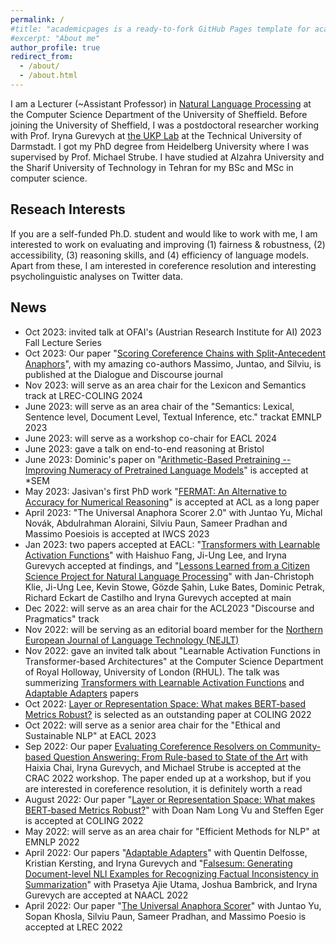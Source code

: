 ```yaml
---
permalink: /
#title: "academicpages is a ready-to-fork GitHub Pages template for academic personal websites"
#excerpt: "About me"
author_profile: true
redirect_from: 
  - /about/
  - /about.html
---
```


I am a Lecturer (~Assistant Professor) in [Natural Language Processing](https://www.sheffield.ac.uk/dcs/research/groups/natural-language-processing) at the Computer Science Department of the University of Sheffield.
Before joining the University of Sheffield, I was a postdoctoral researcher working with Prof. Iryna Gurevych at [the UKP Lab](https://www.informatik.tu-darmstadt.de/ukp/ukp_home/index.en.jsp) at the Technical University of Darmstadt. I got my PhD degree from Heidelberg University where I was supervised by Prof. Michael Strube. I have studied at Alzahra University and the Sharif University of Technology in Tehran for my BSc and MSc in computer science. 



Reseach Interests
------
If you are a self-funded Ph.D. student and would like to work with me, I am interested to work on evaluating and improving (1) fairness & robustness, (2) accessibility, (3) reasoning skills, and (4) efficiency of language models. 
Apart from these, I am interested in coreference resolution and interesting psycholinguistic analyses on Twitter data. 


News
------
- Oct 2023:  invited talk at OFAI's (Austrian Research Institute for AI) 2023 Fall Lecture Series
- Oct 2023:  Our paper "[Scoring Coreference Chains with Split-Antecedent Anaphors](https://journals.uic.edu/ojs/index.php/dad/article/view/12660)", with my amazing co-authors Massimo, Juntao, and Silviu, is published at the Dialogue and Discourse journal
- Nov 2023:  will serve as an area chair for the Lexicon and Semantics track at LREC-COLING 2024
- June 2023: will serve as an area chair of the "Semantics: Lexical, Sentence level, Document Level, Textual Inference, etc." trackat EMNLP 2023
- June 2023: will serve as a workshop co-chair for EACL 2024 
- June 2023: gave a talk on end-to-end reasoning at Bristol
- June 2023: Dominic's paper on "[Arithmetic-Based Pretraining -- Improving Numeracy of Pretrained Language Models](https://arxiv.org/abs/2205.06733)" is accepted at *SEM
- May 2023: Jasivan's first PhD work "[FERMAT: An Alternative to Accuracy for Numerical Reasoning](https://arxiv.org/abs/2305.17491)" is accepted at ACL as a long paper
- April 2023: "The Universal Anaphora Scorer 2.0" with Juntao Yu, Michal Novák, Abdulrahman Aloraini, Silviu Paun, Sameer Pradhan and Massimo Poesiois is accepted at IWCS 2023
- Jan 2023: two papers accepted at EACL: "[Transformers with Learnable Activation Functions](https://aclanthology.org/2023.findings-eacl.181/)" with Haishuo Fang, Ji-Ung Lee, and Iryna Gurevych accepted at findings, and "[Lessons Learned from a Citizen Science Project for Natural Language Processing](https://aclanthology.org/2023.eacl-main.261/)" with Jan-Christoph Klie, Ji-Ung Lee, Kevin Stowe, Gözde Şahin, Luke Bates, Dominic Petrak, Richard Eckart de Castilho and Iryna Gurevych accepted at main
- Dec 2022: will serve as an area chair for the ACL2023 "Discourse and Pragmatics" track
- Nov 2022: will be serving as an editorial board member for the [Northern European Journal of Language Technology (NEJLT)](https://www.nejlt.org)
- Nov 2022: gave an invited talk about "Learnable Activation Functions in Transformer-based Architectures" at the Computer Science Department of Royal Holloway, University of London (RHUL). The talk was summerizing [Transformers with Learnable Activation Functions](https://arxiv.org/abs/2208.14111) and [Adaptable Adapters](https://aclanthology.org/2022.naacl-main.274/) papers
- Oct 2022: [Layer or Representation Space: What makes BERT-based Metrics Robust?](https://aclanthology.org/2022.coling-1.300/) is selected as an outstanding paper at COLING 2022
- Oct  2022: will serve as a senior area chair for the "Ethical and Sustainable NLP" at EACL 2023
- Sep      2022: Our paper [Evaluating Coreference Resolvers on Community-based Question Answering: From Rule-based to State of the Art](https://aclanthology.org/2022.crac-1.7/) with Haixia Chai, Iryna Gurevych, and Michael Strube is accepted at the CRAC 2022 workshop. The paper ended up at a workshop, but if you are interested in coreference resolution, it is definitely worth a read
- August   2022: Our paper "[Layer or Representation Space: What makes BERT-based Metrics Robust?](https://aclanthology.org/2022.coling-1.300/)" with Doan Nam Long Vu and Steffen Eger is accepted at COLING 2022
- May      2022: will serve as an area chair for "Efficient Methods for NLP" at EMNLP 2022
- April    2022: Our papers "[Adaptable Adapters](https://aclanthology.org/2022.naacl-main.274/)" with Quentin Delfosse, Kristian Kersting, and Iryna Gurevych and "[Falsesum: Generating Document-level NLI Examples for Recognizing Factual Inconsistency in Summarization](https://aclanthology.org/2022.naacl-main.199/)" with Prasetya Ajie Utama, Joshua Bambrick, and Iryna Gurevych are accepted at NAACL 2022
- April    2022: Our paper "[The Universal Anaphora Scorer](https://aclanthology.org/2022.lrec-1.521/)" with Juntao Yu, Sopan Khosla, Silviu Paun, Sameer Pradhan, and Massimo Poesio is accepted at LREC 2022
